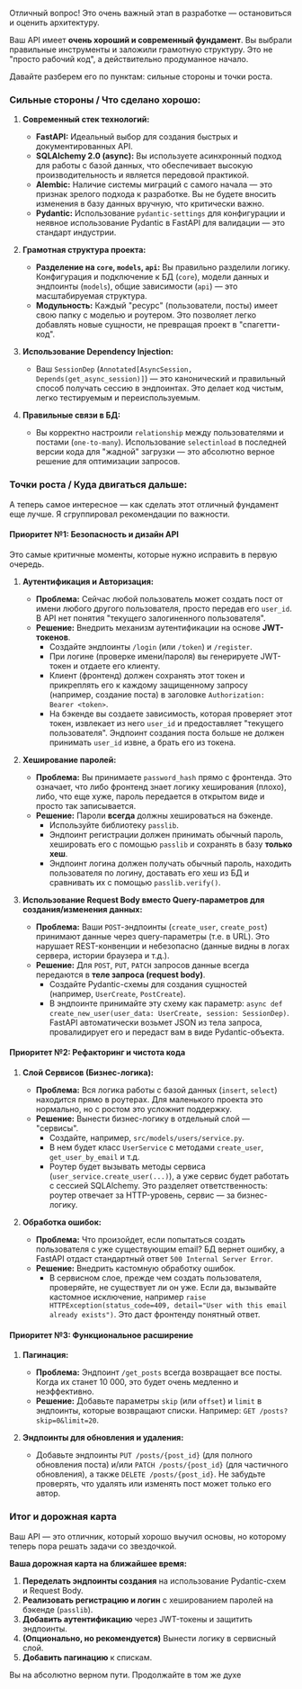 Отличный вопрос! Это очень важный этап в разработке — остановиться и оценить архитектуру.

Ваш API имеет **очень хороший и современный фундамент**. Вы выбрали правильные инструменты и заложили грамотную структуру. Это не "просто рабочий код", а действительно продуманное начало.

Давайте разберем его по пунктам: сильные стороны и точки роста.

### Сильные стороны / Что сделано хорошо:

1.  **Современный стек технологий:**
    *   **FastAPI:** Идеальный выбор для создания быстрых и документированных API.
    *   **SQLAlchemy 2.0 (async):** Вы используете асинхронный подход для работы с базой данных, что обеспечивает высокую производительность и является передовой практикой.
    *   **Alembic:** Наличие системы миграций с самого начала — это признак зрелого подхода к разработке. Вы не будете вносить изменения в базу данных вручную, что критически важно.
    *   **Pydantic:** Использование `pydantic-settings` для конфигурации и неявное использование Pydantic в FastAPI для валидации — это стандарт индустрии.

2.  **Грамотная структура проекта:**
    *   **Разделение на `core`, `models`, `api`:** Вы правильно разделили логику. Конфигурация и подключение к БД (`core`), модели данных и эндпоинты (`models`), общие зависимости (`api`) — это масштабируемая структура.
    *   **Модульность:** Каждый "ресурс" (пользователи, посты) имеет свою папку с моделью и роутером. Это позволяет легко добавлять новые сущности, не превращая проект в "спагетти-код".

3.  **Использование Dependency Injection:**
    *   Ваш `SessionDep` (`Annotated[AsyncSession, Depends(get_async_session)]`) — это канонический и правильный способ получать сессию в эндпоинтах. Это делает код чистым, легко тестируемым и переиспользуемым.

4.  **Правильные связи в БД:**
    *   Вы корректно настроили `relationship` между пользователями и постами (`one-to-many`). Использование `selectinload` в последней версии кода для "жадной" загрузки — это абсолютно верное решение для оптимизации запросов.

### Точки роста / Куда двигаться дальше:

А теперь самое интересное — как сделать этот отличный фундамент еще лучше. Я сгруппировал рекомендации по важности.

#### Приоритет №1: Безопасность и дизайн API

Это самые критичные моменты, которые нужно исправить в первую очередь.

1.  **Аутентификация и Авторизация:**
    *   **Проблема:** Сейчас любой пользователь может создать пост от имени любого другого пользователя, просто передав его `user_id`. В API нет понятия "текущего залогиненного пользователя".
    *   **Решение:** Внедрить механизм аутентификации на основе **JWT-токенов**.
        *   Создайте эндпоинты `/login` (или `/token`) и `/register`.
        *   При логине (проверке имени/пароля) вы генерируете JWT-токен и отдаете его клиенту.
        *   Клиент (фронтенд) должен сохранять этот токен и прикреплять его к каждому защищенному запросу (например, создание поста) в заголовке `Authorization: Bearer <token>`.
        *   На бэкенде вы создаете зависимость, которая проверяет этот токен, извлекает из него `user_id` и предоставляет "текущего пользователя". Эндпоинт создания поста больше не должен принимать `user_id` извне, а брать его из токена.

2.  **Хеширование паролей:**
    *   **Проблема:** Вы принимаете `password_hash` прямо с фронтенда. Это означает, что либо фронтенд знает логику хеширования (плохо), либо, что еще хуже, пароль передается в открытом виде и просто так записывается.
    *   **Решение:** Пароли **всегда** должны хешироваться на бэкенде.
        *   Используйте библиотеку `passlib`.
        *   Эндпоинт регистрации должен принимать обычный пароль, хешировать его с помощью `passlib` и сохранять в базу **только хеш**.
        *   Эндпоинт логина должен получать обычный пароль, находить пользователя по логину, доставать его хеш из БД и сравнивать их с помощью `passlib.verify()`.

3.  **Использование Request Body вместо Query-параметров для создания/изменения данных:**
    *   **Проблема:** Ваши `POST`-эндпоинты (`create_user`, `create_post`) принимают данные через query-параметры (т.е. в URL). Это нарушает REST-конвенции и небезопасно (данные видны в логах сервера, истории браузера и т.д.).
    *   **Решение:** Для `POST`, `PUT`, `PATCH` запросов данные всегда передаются в **теле запроса (request body)**.
        *   Создайте Pydantic-схемы для создания сущностей (например, `UserCreate`, `PostCreate`).
        *   В эндпоинте принимайте эту схему как параметр: `async def create_new_user(user_data: UserCreate, session: SessionDep)`. FastAPI автоматически возьмет JSON из тела запроса, провалидирует его и передаст вам в виде Pydantic-объекта.

#### Приоритет №2: Рефакторинг и чистота кода

1.  **Слой Сервисов (Бизнес-логика):**
    *   **Проблема:** Вся логика работы с базой данных (`insert`, `select`) находится прямо в роутерах. Для маленького проекта это нормально, но с ростом это усложнит поддержку.
    *   **Решение:** Вынести бизнес-логику в отдельный слой — "сервисы".
        *   Создайте, например, `src/models/users/service.py`.
        *   В нем будет класс `UserService` с методами `create_user`, `get_user_by_email` и т.д.
        *   Роутер будет вызывать методы сервиса (`user_service.create_user(...)`), а уже сервис будет работать с сессией SQLAlchemy. Это разделяет ответственность: роутер отвечает за HTTP-уровень, сервис — за бизнес-логику.

2.  **Обработка ошибок:**
    *   **Проблема:** Что произойдет, если попытаться создать пользователя с уже существующим email? БД вернет ошибку, а FastAPI отдаст стандартный ответ `500 Internal Server Error`.
    *   **Решение:** Внедрить кастомную обработку ошибок.
        *   В сервисном слое, прежде чем создать пользователя, проверяйте, не существует ли он уже. Если да, вызывайте кастомное исключение, например `raise HTTPException(status_code=409, detail="User with this email already exists")`. Это даст фронтенду понятный ответ.

#### Приоритет №3: Функциональное расширение

1.  **Пагинация:**
    *   **Проблема:** Эндпоинт `/get_posts` всегда возвращает все посты. Когда их станет 10 000, это будет очень медленно и неэффективно.
    *   **Решение:** Добавьте параметры `skip` (или `offset`) и `limit` в эндпоинты, которые возвращают списки. Например: `GET /posts?skip=0&limit=20`.

2.  **Эндпоинты для обновления и удаления:**
    *   Добавьте эндпоинты `PUT /posts/{post_id}` (для полного обновления поста) и/или `PATCH /posts/{post_id}` (для частичного обновления), а также `DELETE /posts/{post_id}`. Не забудьте проверять, что удалять или изменять пост может только его автор.

### Итог и дорожная карта

Ваш API — это отличник, который хорошо выучил основы, но которому теперь пора решать задачи со звездочкой.

**Ваша дорожная карта на ближайшее время:**

1.  **Переделать эндпоинты создания** на использование Pydantic-схем и Request Body.
2.  **Реализовать регистрацию и логин** с хешированием паролей на бэкенде (`passlib`).
3.  **Добавить аутентификацию** через JWT-токены и защитить эндпоинты.
4.  **(Опционально, но рекомендуется)** Вынести логику в сервисный слой.
5.  **Добавить пагинацию** к спискам.

Вы на абсолютно верном пути. Продолжайте в том же духе